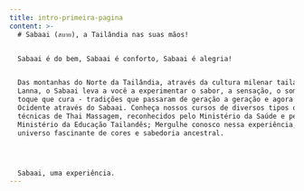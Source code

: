 ```yaml
---
title: intro-primeira-pagina
content: >-
  # Sabaai (สบาย), a Tailândia nas suas mãos!


  Sabaai é do bem, Sabaai é conforto, Sabaai é alegria!


  Das montanhas do Norte da Tailândia, através da cultura milenar tailandesa
  Lanna, o Sabaai leva a você a experimentar o sabor, a sensação, o som e o
  toque que cura - tradições que passaram de geração a geração e agora chegam ao
  Ocidente através do Sabaai. Conheça nossos cursos de diversos tipos de
  técnicas de Thai Massagem, reconhecidos pelo Ministério da Saúde e pelo
  Ministério da Educação Tailandês; Mergulhe conosco nessa experiência, nesse
  universo fascinante de cores e sabedoria ancestral.




  Sabaai, uma experiência.
---
```


